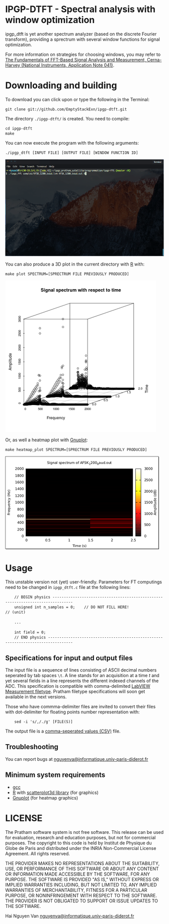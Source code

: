 IPGP-DTFT - Spectral analysis with window optimization
==============

ipgp_dtft is yet another spectrum analyzer (based on the discrete Fourier transform), providing a sprectrum with several window functions for signal optimization.

For more information on strategies for choosing windows, you may refer to [The Fundamentals of FFT-Based Signal Analysis and Measurement, Cerna-Harvey (National Instruments, Application Note 041)](http://www.lumerink.com/courses/ece697/docs/Papers/The%20Fundamentals%20of%20FFT-Based%20Signal%20Analysis%20and%20Measurements.pdf).

Downloading and building
=============

To download you can click upon or type the following in the Terminal:

	git clone git://github.com/EmptyStackExn/ipgp-dtft.git

The directory `./ipgp-dtft/` is created. You need to compile:

	cd ipgp-dtft
	make

You can now execute the program with the following arguments:

	./ipgp_dtft [INPUT FILE] [OUTPUT FILE] [WINDOW FUNCTION ID]

![Alt text](pictures/main_example.gif "Main command-line interface")

You can also produce a 3D plot in the current directory with [R](http://www.r-project.org/) with:

	make plot SPECTRUM=[SPRECTRUM FILE PREVIOUSLY PRODUCED]

![Alt text](pictures/generated_fft_data_example.png "Example of generated Fourier transform on real signal")

Or, as well a heatmap plot with [Gnuplot](http://www.gnuplot.info/):

	make heatmap_plot SPECTRUM=[SPRECTRUM FILE PREVIOUSLY PRODUCED]

![Alt text](pictures/generated_fft_data_example_heatmap.png "Example of generated Fourier transform on real signal (heatmap)")

Usage
=============

This unstable version not (yet) user-friendly. Parameters for FT computings need to be changed in `ipgp_dtft.c` file at the following lines:

        // BEGIN physics -------------------------------------------------------------------------------
        unsigned int n_samples = 0;    // DO NOT FILL HERE!                                    // (unit)

        ...
        
        int field = 0;
        // END physics ---------------------------------------------------------------------------------


Specifications for input and output files
---------------------------

The input file is a sequence of lines consisting of ASCII decimal numbers seperated by tab spaces `\t`. A line stands for an acquisition at a time _t_ and yet several fields in a line represents the different indexed channels of the ADC. This specification is compatible with comma-delimited [LabVIEW Measurement filetype](http://www.ni.com/white-paper/4139/en). Pratham filetype specifications will soon get available in the next versions.

Those who have commma-delimiter files are invited to convert their files with dot-delimiter for floating points number representation with:

        sed -i 's/,/./g' [FILE(S)]

The output file is a [comma-seperated values (CSV)](http://supercsv.sourceforge.net/csvSpecification.html) file.


Troubleshooting 
---------------

You can report bugs at <nguyenva@informatique.univ-paris-diderot.fr>


Minimum system requirements
---------------------------

- [gcc](http://cran.r-project.org/web/packages/scatterplot3d/index.html)
- [R](http://www.r-project.org/) with [scatterplot3d library](http://cran.r-project.org/web/packages/scatterplot3d/index.html) (for graphics)
- [Gnuplot](http://www.gnuplot.info/) (for heatmap graphics)

LICENSE
=======

The Pratham software system is not free software. This release can be used for evaluation, research and education purposes, but not for commercial purposes. The copyright to this code is held by Institut de Physique du Globe de Paris and distributed under the INRIA Non-Commercial License Agreement. All rights reserved.

THE PROVIDER MAKES NO REPRESENTATIONS ABOUT THE SUITABILITY, USE, OR PERFORMANCE OF THIS SOFTWARE OR ABOUT ANY CONTENT OR INFORMATION MADE ACCESSIBLE BY THE SOFTWARE, FOR ANY PURPOSE. THE SOFTWARE IS PROVIDED "AS IS," WITHOUT EXPRESS OR IMPLIED WARRANTIES INCLUDING, BUT NOT LIMITED TO, ANY IMPLIED WARRANTIES OF MERCHANTABILITY, FITNESS FOR A PARTICULAR PURPOSE, OR NONINFRINGEMENT WITH RESPECT TO THE SOFTWARE. THE PROVIDER IS NOT OBLIGATED TO SUPPORT OR ISSUE UPDATES TO THE SOFTWARE.

Hai Nguyen Van <nguyenva@informatique.univ-paris-diderot.fr>
